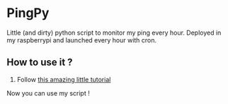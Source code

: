 # PingPy
Little (and dirty) python script to monitor my ping every hour. Deployed in my raspberrypi and launched every hour with cron.

## How to use it ?
1. Follow [this amazing little tutorial](https://www.twilio.com/blog/2017/02/an-easy-way-to-read-and-write-to-a-google-spreadsheet-in-python.html)

Now you can use my script !
